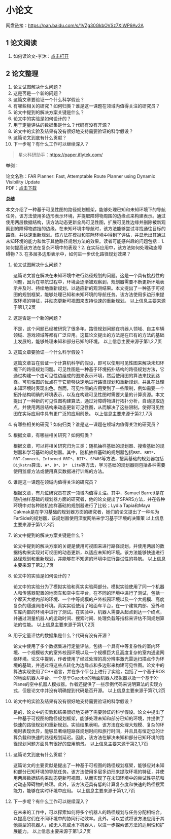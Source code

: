 # 小论文

网盘链接：https://pan.baidu.com/s/1VZg30GkbOVSz7XIWP9Av2A 

## 1 论文阅读

1. 如何读论文-李沐：[点击打开](https://www.bilibili.com/video/BV1H44y1t75x/?spm_id_from=333.337.search-card.all.click&vd_source=7df640296c15e75b5fbd2da8cc72a434)


## 2 论文整理

1. 论文试图解决什么问题？
2. 这是否是一个新的问题？
3. 这篇文章要验证一个什么科学假设？
4. 有哪些相关的研究？如何归类？谁是这一课题在领域内值得关注的研究员？
5. 论文中提到的解决方案关键是什么？
6. 论文中的实验是如何设计的？
7. 用于定量评估的数据集是什么？代码有没有开源？
8. 论文中的实验及结果有没有很好地支持需要验证的科学假设？
9. 这篇论文到底有什么贡献？
10. 下一步呢？有什么工作可以继续深入？

> 星火科研助手：https://paper.iflytek.com/

举例：

论文名称：FAR Planner: Fast, Attemptable Route Planner using Dynamic Visibility Update <br/>
PDF：[点击下载](./files/FAR%20Planner%20Fast,%20Attemptable%20Route%20Planner%20us.pdf) 


**总结**

​	本文介绍了一种基于可见性图的路径规划框架，能够处理已知和未知环境下的导航任务。该方法使用多边形表示环境，并提取障碍物周围的边缘点来构建表示。通过使用两层数据结构，该方法动态更新全局可见性图，扩展可见性边缘并删除被新观察到的障碍物遮挡的边缘。在未知环境中导航时，该方法能够尝试寻找通往目标的路径，并快速重新规划。该方法在模拟和实际环境中得到了评估，并显示出其通过未知环境的能力和优于其他路径规划方法的效果。读者可能感兴趣的问题包括：1. 如何提高该方法在复杂环境中的表现？2. 在实际应用中，该方法如何处理动态障碍物？3. 在多层多边形表示中，如何进一步优化路径规划效果？          

1. 论文试图解决什么问题？

   这篇论文旨在解决在未知环境中进行路径规划的问题。这是一个具有挑战性的问题，因为在导航过程中，环境会逐渐被观察到，规划器需要不断更新环境表示并及时、持续地重新规划，以适应新的观测结果。本文提出了一种基于可视图的规划框架，能够处理已知和未知环境的导航任务。该方法使用多边形来提取环境的特征，并动态更新可视图来支持快速的重新规划。
   以上信息主要来源于第1,7,2页

2. 这是否是一个新的问题？

   不是，这个问题已经被研究了很多年。路径规划问题在机器人领域、自主车辆领域、游戏领域等都有广泛应用。这篇论文提出的方法是在已有的方法的基础上发展的，能够处理未知和部分已知的环境。
   以上信息主要来源于第1,2,7页

3. 这篇文章要验证一个什么科学假设？

   这篇文章旨在验证一个计算机科学的假设，即可以使用可见性图来解决未知环境下的路径规划问题。可见性图是一种基于环境拓扑结构的路径规划方法，它通过构建一个由可见性边组成的图来表示环境，然后使用图的算法来找到路径。可见性图的优点在于它能够快速地进行路径规划和重新规划，并且在处理未知环境时表现出色。然而，可见性图的应用受到了一些限制，例如需要一个拓扑结构明确的环境表示，以及在构建可见性图时需要大量的计算资源。本文提出了一种新的可见性图构建算法，通过对障碍物进行拓扑分析，自动提取边点，并使用两层结构来动态更新可见性图，从而解决了这些限制，使得可见性图在实际应用中具有更广泛的应用前景。
   以上信息主要来源于第2,1,7页

4.  有哪些相关的研究？如何归类？谁是这一课题在领域内值得关注的研究员？

   1. 根据文章，有哪些相关研究？如何归类？

      根据文章，可以将相关研究归为三类：随机抽样基础的规划器、搜索基础的规划器和学习基础的规划器。其中，随机抽样基础的规划器包括`RRT`、`RRT*`、`RRT-Connect`、`Informed RRT*`、`BIT*`、`SPARS`等方法，搜索基础的规划器包括`Dijkstra`算法、`A*`、`D*`、`D*  Lite`等方法，学习基础的规划器则包括各种需要使用监督方法或使用真实数据进行训练的方法。

   2. 谁是这一课题在领域内值得关注的研究员？

      根据文章，有几位研究员在这一领域内值得关注。其中，Samuel  Barrett是在随机抽样基础的规划器方面的研究者，他的论文提出了SPARS方法，并在各种环境中对各种随机抽样基础的规划器进行了比较；Lydia Tapia和Maya  Cakmak是在学习基础的规划器方面的研究者，她们的论文提出了一种名为FarSide的规划器，该规划器使用深度网络来学习基于环境的决策策
      以上信息主要来源于第1,2,3页

5. 论文中提到的解决方案关键是什么？

   论文中提到的解决方案的关键是使用可视图来进行路径规划，并使用两层的数据结构来实现对可视图的动态更新，以适应未知的环境。该方法能够快速进行路径规划和重新规划，并能够在不知道的环境中进行尝试性的导航。
   以上信息主要来源于第2,1,7页

6. 论文中的实验是如何设计的？

   论文中的实验分为了模拟实验和真实实验两部分。模拟实验使用了同一个机器人和传感器配置的地面车和空中车平台，在不同的环境中进行了测试，包括一个摩天大楼内部的环境、一个中等规模的户外校园环境以及一个大规模、高度复杂的隧道网络环境。真实实验使用了地面车平台，在一个建筑内部、室外和车库内部的环境中进行了测试。在实验中，机器人需要从起点到达一个终点，并通过测量机器人的运动时间、搜索时间、处理负载等指标来评估不同规划算法的性能。
   以上信息主要来源于第1,7,2页

7. 用于定量评估的数据集是什么？代码有没有开源？

   论文中使用了多个数据集进行定量评估，包括一个具有中等复杂性的室内环境、一个规模较大的室外校园环境以及一个规模巨大且高度复杂的室内通道网络环境。论文中提到，作者使用了经过处理的高分辨率激光雷达扫描点作为环境的基础，并通过将这些点转化为边缘点和多边形来构建可见性图。论文中的算法实现使用了C++语言，并在多个平台上进行了实验，包括了一个基于ROS的地面机器人平台、一个基于Gazebo的地面机器人模拟器以及一个基于X-Plane的空中机器人模拟器。作者还提供了一些示例代码来说明算法的实现方式，但是论文中并没有明确提到代码是否开源。
   以上信息主要来源于第7,1,2页

8. 论文中的实验及结果有没有很好地支持需要验证的科学假设？

   是的，论文中的实验和结果很好地支持了需要验证的科学假设。论文中提出了一种基于可视图的路径规划框架，能够处理未知和部分已知的环境，并提供了快速的路径规划和重新规划。实验结果表明，该方法在处理大规模、复杂的环境时表现优异，能够显著缩短路径规划时间和旅行时间，并且具有恒定低的计算负载和快速的路径规划延迟。因此，该方法在解决未知和部分已知环境的路径规划问题方面具有很好的应用前景。
   以上信息主要来源于第2,1,7页

9. 这篇论文到底有什么贡献？

   这篇论文的主要贡献是提出了一种基于可视图的路径规划框架，能够应对未知和部分已知环境的导航任务。该方法使用多层多边形来提取环境的特征，并使用两层数据结构来动态更新可视图，从而实现了在未知环境中的尝试性导航和对动态障碍物的处理。此外，该方法还具有低的计算复杂度和快速的路径搜索能力，能够在实时环境中应用。
   以上信息主要来源于第1,2,7页

10. 下一步呢？有什么工作可以继续深入？

    在未来的工作中，可以探索如何将多个机器人的路径规划与任务分配相结合，以提高它们在不同环境中的协同行动效率。此外，可以尝试将该方法应用于其他类型的机器人，如无人机或水下机器人，以进一步探索该方法的适用性和扩展能力。
    以上信息主要来源于第1,2,7页